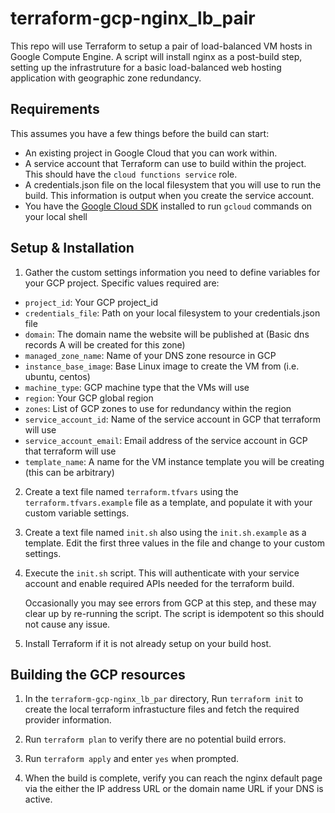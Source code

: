 # terraform-gcp-nginx_lb_pair
This repo will use Terraform to setup a pair of load-balanced VM hosts in
Google Compute Engine. A script will install nginx as a post-build step,
setting up the infrastruture for a basic load-balanced web hosting
application with geographic zone redundancy.

## Requirements
This assumes you have a few things before the build can start: 
* An existing project in Google Cloud that you can
work within.
* A service account that Terraform can use to build within the project. 
This should have the ```cloud functions service``` role. 
* A credentials.json file on the local filesystem that you will use to
run the build. This information is output when you create the service
account.
* You have the [Google Cloud SDK](https://cloud.google.com/sdk/docs/install)  installed to run ```gcloud``` commands
on your local shell

## Setup & Installation

1. Gather the custom settings information you need to define variables
   for your GCP project. Specific values required are:

* ```project_id```: Your GCP project_id
* ```credentials_file```: Path on your local filesystem to your credentials.json file
* ```domain```: The domain name the website will be published at (Basic dns records A will be created for this zone)
* ```managed_zone_name```: Name of your DNS zone resource in GCP
* ```instance_base_image```: Base Linux image to create the VM from (i.e. ubuntu, centos)
* ```machine_type```: GCP machine type that the VMs will use
* ```region```: Your GCP global region
* ```zones```: List of GCP zones to use for redundancy within the region
* ```service_account_id```: Name of the service account in GCP that terraform will use
* ```service_account_email```: Email address of the service account in GCP that terraform will use
* ```template_name```: A name for the VM instance template you will be creating (this can be arbitrary)

2. Create a text file named ```terraform.tfvars``` using the ```terraform.tfvars.example```
   file as a template, and populate it with your custom variable settings. 
   
3. Create a text file named ```init.sh``` also using the ```init.sh.example``` as a template. 
   Edit the first three values in the file and change to your custom settings.

4. Execute the ```init.sh``` script. This will authenticate with your service
   account and enable required APIs needed for the terraform build. 
   
   Occasionally you may see errors from GCP at this step, and these may clear
   up by re-running the script. The script is idempotent so this should not
   cause any issue.
   
5. Install Terraform if it is not already setup on your build host.

## Building the GCP resources

1. In the ```terraform-gcp-nginx_lb_par``` directory, Run ```terraform init```
   to create the local terraform infrastucture files and fetch the required
   provider information.
   
2. Run ```terraform plan``` to verify there are no potential build errors.

3. Run ```terraform apply``` and enter ```yes``` when prompted.

4. When the build is complete, verify you can reach the nginx default page
   via the either the IP address URL or the domain name URL if your DNS
   is active.
